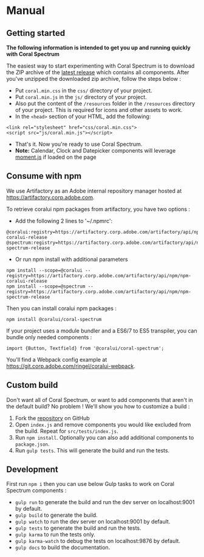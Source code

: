 # Manual

## Getting started

**The following information is intended to get you up and running quickly with Coral Spectrum**

The easiest way to start experimenting with Coral Spectrum is to download the ZIP archive of the 
[latest release](https://git.corp.adobe.com/Coral/coral-spectrum/tags) which contains all components. 
After you've unzipped the downloaded zip archive, follow the steps below :
* Put `coral.min.css` in the `css/` directory of your project.
* Put `coral.min.js` in the `js/` directory of your project.
* Also put the content of the `/resources` folder in the `/resources` directory of your project. 
This is required for icons and other assets to work.
* In the `<head>` section of your HTML, add the following:
```
<link rel="stylesheet" href="css/coral.min.css">
<script src="js/coral.min.js"></script>
```
* That's it. Now you're ready to use Coral Spectrum.
* **Note:** Calendar, Clock and Datepicker components will leverage [moment.js](http://momentjs.com/) if loaded on the page

## Consume with npm

We use Artifactory as an Adobe internal repository manager hosted at https://artifactory.corp.adobe.com. 

To retrieve coralui npm packages from artifactory, you have two options :
* Add the following 2 lines to '~/.npmrc':
```
@coralui:registry=https://artifactory.corp.adobe.com/artifactory/api/npm/npm-coralui-release
@spectrum:registry=https://artifactory.corp.adobe.com/artifactory/api/npm/npm-spectrum-release
```
* Or run npm install with additional parameters
```
npm install --scope=@coralui --registry=https://artifactory.corp.adobe.com/artifactory/api/npm/npm-coralui-release
npm install --scope=@spectrum --registry=https://artifactory.corp.adobe.com/artifactory/api/npm/npm-spectrum-release
```

Then you can install coralui npm packages :

```
npm install @coralui/coral-spectrum
```

If your project uses a module bundler and a ES6/7 to ES5 transpiler, 
you can bundle only needed components :

```
import {Button, Textfield} from '@coralui/coral-spectrum';  
```

You'll find a Webpack config example at https://git.corp.adobe.com/ringel/coralui-webpack.

## Custom build

Don't want all of Coral Spectrum, or want to add components that aren't in the default build? No problem ! 
We'll show you how to customize a build : 
1. Fork the [repository](https://git.corp.adobe.com/Coral/coralui/tree/release/coral-spectrum) on GitHub
2. Open `index.js` and remove components you would like excluded from the build. Repeat for `src/tests/index.js`.
3. Run `npm install`. Optionally you can also add additional components to `package.json`.
4. Run `gulp tests`. This will generate the build and run the tests.
   
## Development
   
First run `npm i` then you can use below Gulp tasks to work on Coral Spectrum components :
* `gulp run` to generate the build and run the dev server on localhost:9001 by default.
* `gulp build` to generate the build.
* `gulp watch` to run the dev server on localhost:9001 by default. 
* `gulp tests` to generate the build and run the tests.
* `gulp karma` to run the tests only.
* `gulp karma-watch` to debug the tests on localhost:9876 by default.
* `gulp docs` to build the documentation. 

